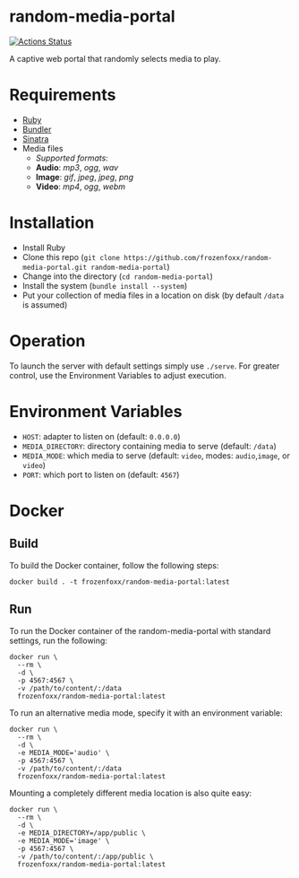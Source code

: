 # random-media-portal

[![Actions Status](https://github.com/frozenfoxx/random-media-portal/workflows/build/badge.svg)](https://github.com/frozenfoxx/random-media-portal/actions)

A captive web portal that randomly selects media to play.

# Requirements

* [Ruby](https://www.ruby-lang.org/en/)
* [Bundler](https://bundler.io/)
* [Sinatra](http://sinatrarb.com/)
* Media files
  * _Supported formats_:
  * **Audio**: _mp3_, _ogg_, _wav_
  * **Image**: _gif_, _jpeg_, _jpeg_, _png_
  * **Video**: _mp4_, _ogg_, _webm_

# Installation

* Install Ruby
* Clone this repo (`git clone https://github.com/frozenfoxx/random-media-portal.git random-media-portal`)
* Change into the directory (`cd random-media-portal`)
* Install the system (`bundle install --system`)
* Put your collection of media files in a location on disk (by default `/data` is assumed)

# Operation

To launch the server with default settings simply use `./serve`. For greater control, use the Environment Variables to adjust execution.

# Environment Variables

* `HOST`:            adapter to listen on (default: `0.0.0.0`)
* `MEDIA_DIRECTORY`: directory containing media to serve (default: `/data`)
* `MEDIA_MODE`:      which media to serve (default: `video`, modes: `audio`,`image`, or `video`)
* `PORT`:            which port to listen on (default: `4567`)

# Docker

## Build

To build the Docker container, follow the following steps:

```
docker build . -t frozenfoxx/random-media-portal:latest
```

## Run

To run the Docker container of the random-media-portal with standard settings, run the following:

```
docker run \
  --rm \
  -d \
  -p 4567:4567 \
  -v /path/to/content/:/data
  frozenfoxx/random-media-portal:latest
```

To run an alternative media mode, specify it with an environment variable:

```
docker run \
  --rm \
  -d \
  -e MEDIA_MODE='audio' \
  -p 4567:4567 \
  -v /path/to/content/:/data
  frozenfoxx/random-media-portal:latest
```

Mounting a completely different media location is also quite easy:

```
docker run \
  --rm \
  -d \
  -e MEDIA_DIRECTORY=/app/public \
  -e MEDIA_MODE='image' \
  -p 4567:4567 \
  -v /path/to/content/:/app/public \
  frozenfoxx/random-media-portal:latest
```
